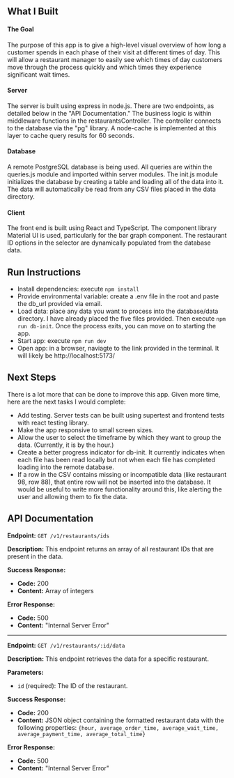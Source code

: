 ## What I Built

#### The Goal

The purpose of this app is to give a high-level visual overview of how long a customer spends in each phase of their visit at different times of day. This will allow a restaurant manager to easily see which times of day customers move through the process quickly and which times they experience significant wait times.

#### Server

The server is built using express in node.js. There are two endpoints, as detailed below in the "API Documentation." The business logic is within middleware functions in the restaurantsController. The controller connects to the database via the "pg" library. A node-cache is implemented at this layer to cache query results for 60 seconds.

#### Database

A remote PostgreSQL database is being used. All queries are within the queries.js module and imported within server modules.
The init.js module initializes the database by creating a table and loading all of the data into it. The data will automatically be read from any CSV files placed in the data directory.

#### Client

The front end is built using React and TypeScript. The component library Material UI is used, particularly for the bar graph component. The restaurant ID options in the selector are dynamically populated from the database data.

## Run Instructions

- Install dependencies: execute `npm install`
- Provide environmental variable: create a .env file in the root and paste the db_url provided via email.
- Load data: place any data you want to process into the database/data directory. I have already placed the five files provided. Then execute `npm run db-init`. Once the process exits, you can move on to starting the app.
- Start app: execute `npm run dev`
- Open app: in a browser, naviagte to the link provided in the terminal. It will likely be http://localhost:5173/

## Next Steps

There is a lot more that can be done to improve this app. Given more time, here are the next tasks I would complete:

- Add testing. Server tests can be built using supertest and frontend tests with react testing library.
- Make the app responsive to small screen sizes.
- Allow the user to select the timeframe by which they want to group the data. (Currently, it is by the hour.)
- Create a better progress indicator for db-init. It currently indicates when each file has been read locally but not when each file has completed loading into the remote database.
- If a row in the CSV contains missing or incompatible data (like restaurant 98, row 88), that entire row will not be inserted into the database. It would be useful to write more functionality around this, like alerting the user and allowing them to fix the data.

## API Documentation

**Endpoint:** `GET /v1/restaurants/ids`

**Description:** This endpoint returns an array of all restaurant IDs that are present in the data.

**Success Response:**

- **Code:** 200
- **Content:** Array of integers

**Error Response:**

- **Code:** 500
- **Content:** "Internal Server Error"

---

**Endpoint:** `GET /v1/restaurants/:id/data`

**Description:** This endpoint retrieves the data for a specific restaurant.

**Parameters:**

- `id` (required): The ID of the restaurant.

**Success Response:**

- **Code:** 200
- **Content:** JSON object containing the formatted restaurant data with the following properties: `{hour, average_order_time, average_wait_time, average_payment_time, average_total_time}`

**Error Response:**

- **Code:** 500
- **Content:** "Internal Server Error"

